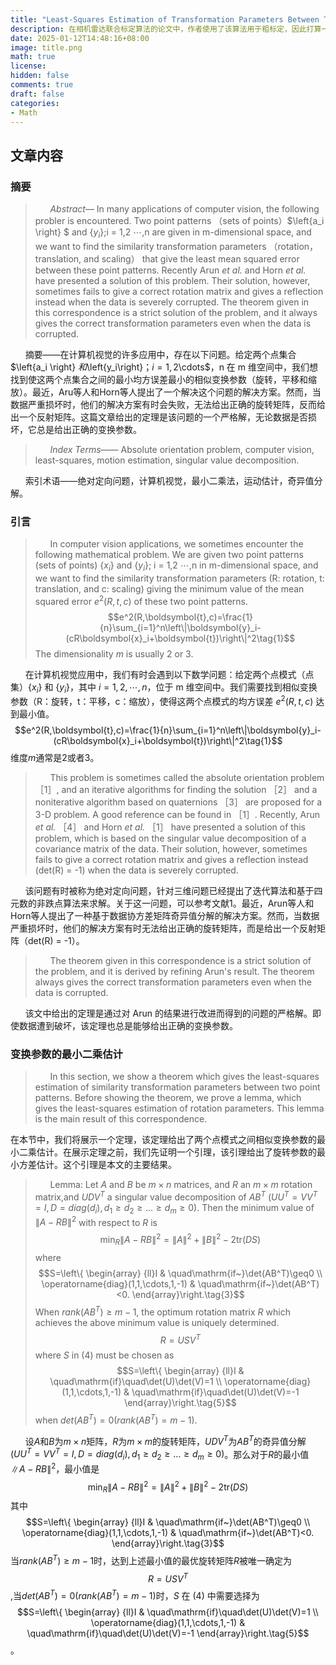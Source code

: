 ```yaml
---
title: "Least-Squares Estimation of Transformation Parameters Between Two Point Patterns"
description: 在相机雷达联合标定算法的论文中，作者使用了该算法用于粗标定，因此打算一探究竟。
date: 2025-01-12T14:48:16+08:00
image: title.png
math: true
license: 
hidden: false
comments: true
draft: false
categories:
- Math
---
```

## 文章内容
### 摘要
>&nbsp;&nbsp;&nbsp;&nbsp;&nbsp;&nbsp;*Abstract*— In many applications of computer vision, the following probler is encountered. Two point patterns （sets of points）$\left\{a_i \right\} $ and $\left\{y_i\right\}$;i = 1,2 $\cdots$,n are given in m-dimensional space, and we want to find the similarity transformation parameters （rotation， translation, and scaling） that give the least mean squared error between these point patterns. Recently Arun *et al.* and Horn *et al.* have presented a solution of this problem. Their solution, however, sometimes fails to give a correct rotation matrix and gives a reflection instead when the data is severely corrupted. The theorem given in this correspondence is a strict solution of the problem, and it always gives the correct transformation parameters even when the data is corrupted.

&nbsp;&nbsp;&nbsp;&nbsp;&nbsp;&nbsp;摘要——在计算机视觉的许多应用中，存在以下问题。给定两个点集合$\left\{a_i \right\} $和$\left\{y_i\right\}$； i = 1,2$\cdots$，n 在 m 维空间中，我们想找到使这两个点集合之间的最小均方误差最小的相似变换参数（旋转，平移和缩放）。最近，Aru等人和Horn等人提出了一个解决这个问题的解决方案。然而，当数据严重损坏时，他们的解决方案有时会失败，无法给出正确的旋转矩阵，反而给出一个反射矩阵。这篇文章给出的定理是该问题的一个严格解，无论数据是否损坏，它总是给出正确的变换参数。

>&nbsp;&nbsp;&nbsp;&nbsp;&nbsp;&nbsp;*Index Terms*—— Absolute orientation problem, computer vision, least-squares, motion estimation, singular value decomposition.

&nbsp;&nbsp;&nbsp;&nbsp;&nbsp;&nbsp;索引术语——绝对定向问题，计算机视觉，最小二乘法，运动估计，奇异值分解。
### 引言
>&nbsp;&nbsp;&nbsp;&nbsp;&nbsp;&nbsp;In computer vision applications, we sometimes encounter the following mathematical problem. We are given two point patterns (sets of points) $\left\{x_i\right\}$ and $\left\{y_i\right\}$; i =  1,2 $\cdots$,n in m-dimensional space, and we want to find the similarity transformation parameters (R: rotation, t: translation, and c: scaling) giving the minimum value of the mean squared error $e^2(R, t,c)$ of these two point patterns.$$e^2(R,\boldsymbol{t},c)=\frac{1}{n}\sum_{i=1}^n\left\|\boldsymbol{y}_i-(cR\boldsymbol{x}_i+\boldsymbol{t})\right\|^2\tag{1}$$The dimensionality $m$ is usually 2 or 3.

&nbsp;&nbsp;&nbsp;&nbsp;&nbsp;&nbsp;在计算机视觉应用中，我们有时会遇到以下数学问题：给定两个点模式（点集）$\left\{x_i\right\}$ 和 $\left\{y_i\right\}$，其中 $i = 1, 2, \cdots, n$，位于 m 维空间中。我们需要找到相似变换参数（R：旋转，t：平移，c：缩放），使得这两个点模式的均方误差 $e^2(R, t, c)$ 达到最小值。$$e^2(R,\boldsymbol{t},c)=\frac{1}{n}\sum_{i=1}^n\left\|\boldsymbol{y}_i-(cR\boldsymbol{x}_i+\boldsymbol{t})\right\|^2\tag{1}$$维度$m$通常是2或者3。

>&nbsp;&nbsp;&nbsp;&nbsp;&nbsp;&nbsp;This problem is sometimes called the absolute orientation problem ［1］, and an iterative algorithms for finding the solution ［2］ and a noniterative algorithm based on quaternions ［3］ are proposed for a 3-D problem. A good reference can be found in ［1］. Recently, Arun *et al.* ［4］ and Horn *et al.* ［1］ have presented a solution of this problem, which is based on the singular value decomposition of a covariance matrix of the data. Their solution, however, sometimes fails to give a correct rotation matrix and gives a reflection instead (det(R) = -1) when the data is severely corrupted.

&nbsp;&nbsp;&nbsp;&nbsp;&nbsp;&nbsp;该问题有时被称为绝对定向问题，针对三维问题已经提出了迭代算法和基于四元数的非跌点算法来求解。关于这一问题，可以参考文献1。最近，Arun等人和Horn等人提出了一种基于数据协方差矩阵奇异值分解的解决方案。然而，当数据严重损坏时，他们的解决方案有时无法给出正确的旋转矩阵，而是给出一个反射矩阵（det(R) = -1）。

>&nbsp;&nbsp;&nbsp;&nbsp;&nbsp;&nbsp;The theorem given in this correspondence is a strict solution of the problem, and it is derived by refining Arun's result. The theorem always gives the correct transformation parameters even when the data is corrupted.

&nbsp;&nbsp;&nbsp;&nbsp;&nbsp;&nbsp;该文中给出的定理是通过对 Arun 的结果进行改进而得到的问题的严格解。即使数据遭到破坏，该定理也总是能够给出正确的变换参数。

### 变换参数的最小二乘估计
>&nbsp;&nbsp;&nbsp;&nbsp;&nbsp;&nbsp;In this section, we show a theorem which gives the least-squares estimation of similarity transformation parameters between two point patterns. Before showing the theorem, we prove a lemma, which gives the least-squares estimation of rotation parameters. This lemma is the main result of this correspondence.

在本节中，我们将展示一个定理，该定理给出了两个点模式之间相似变换参数的最小二乘估计。在展示定理之前，我们先证明一个引理，该引理给出了旋转参数的最小方差估计。这个引理是本文的主要结果。

>&nbsp;&nbsp;&nbsp;&nbsp;&nbsp;&nbsp;Lemma: Let $A$ and $B$ be $m \times  n$ matrices, and $R$ an $m \times m$ rotation matrix,and $UDV^T$ a singular value decomposition of $AB^T$ $(UU^T =VV^T=I,D=diag(d_i),d_1\ge d_2\ge …\ge d_m \ge 0)$.
Then the minimum value of  ${\left \| A-RB \right \|^2}$ with respect to $R$ is $$\min_R\left\|A-RB\right\|^2=\left\|A\right\|^2+\left\|B\right\|^2-2\mathrm{tr}(DS)\tag{2}$$ where $$S=\left\{
\begin{array}
{ll}I & \quad\mathrm{if~}\det(AB^T)\geq0 \\
\operatorname{diag}(1,1,\cdots,1,-1) & \quad\mathrm{if~}\det(AB^T)<0.
\end{array}\right.\tag{3}$$ When $rank(AB^T) \ge  m - 1$, the optimum rotation matrix $R$ which achieves the above minimum value is uniquely determined.$$R=USV^T\tag{4}$$
where $S$ in (4) must be chosen as$$S=\left\{
\begin{array}
{ll}I & \quad\mathrm{if}\quad\det(U)\det(V)=1 \\
\operatorname{diag}(1,1,\cdots,1,-1) & \quad\mathrm{if}\quad\det(U)\det(V)=-1
\end{array}\right.\tag{5}$$when $det (AB^T) = 0 (rank(AB^T) = m - 1)$.

&nbsp;&nbsp;&nbsp;&nbsp;&nbsp;&nbsp;设$A$和$B$为$m\times n$矩阵，$R$为$m\times m$的旋转矩阵，$UDV^T$为$AB^T$的奇异值分解$(UU^T=VV^T=I,D=diag(d_i),d_1\ge d_2\ge …\ge d_m \ge 0)$。那么对于$R$的最小值${\left \| A-RB \right \|^2}$，最小值是 $$\min_R\left\|A-RB\right\|^2=\left\|A\right\|^2+\left\|B\right\|^2-2\mathrm{tr}(DS)\tag{2}$$ 其中 $$S=\left\{
\begin{array}
{ll}I & \quad\mathrm{if~}\det(AB^T)\geq0 \\
\operatorname{diag}(1,1,\cdots,1,-1) & \quad\mathrm{if~}\det(AB^T)<0.
\end{array}\right.\tag{3}$$ 当$rank(AB^T)\ge m-1$时，达到上述最小值的最优旋转矩阵$R$被唯一确定为$$R=USV^T\tag{4}$$,当$det(AB^T)=0(rank(AB^T)=m-1)$时，$S$ 在 (4) 中需要选择为 $$S=\left\{
\begin{array}
{ll}I & \quad\mathrm{if}\quad\det(U)\det(V)=1 \\
\operatorname{diag}(1,1,\cdots,1,-1) & \quad\mathrm{if}\quad\det(U)\det(V)=-1
\end{array}\right.\tag{5}$$。